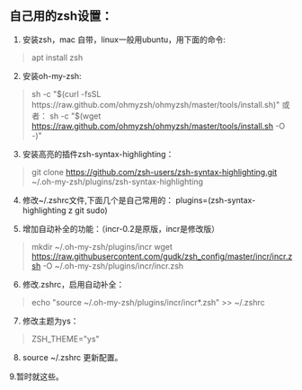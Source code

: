 ## 自己用的zsh设置：
1. 安装zsh，mac 自带，linux一般用ubuntu，用下面的命令:
> apt install zsh

2. 安装oh-my-zsh:
> sh -c "$(curl -fsSL https://raw.github.com/ohmyzsh/ohmyzsh/master/tools/install.sh)"
或者：
> sh -c "$(wget https://raw.github.com/ohmyzsh/ohmyzsh/master/tools/install.sh -O -)"

3. 安装高亮的插件zsh-syntax-highlighting：
> git clone https://github.com/zsh-users/zsh-syntax-highlighting.git ~/.oh-my-zsh/plugins/zsh-syntax-highlighting

4. 修改~/.zshrc文件,下面几个是自己常用的：
plugins=(zsh-syntax-highlighting z git sudo)

5. 增加自动补全的功能：（incr-0.2是原版，incr是修改版）
> mkdir ~/.oh-my-zsh/plugins/incr
> wget https://raw.githubusercontent.com/gudk/zsh_config/master/incr/incr.zsh -O ~/.oh-my-zsh/plugins/incr/incr.zsh

6. 修改.zshrc，启用自动补全：
> echo "source ~/.oh-my-zsh/plugins/incr/incr*.zsh" >> ~/.zshrc

7. 修改主题为ys：
> ZSH_THEME="ys"

8. source ~/.zshrc 更新配置。

9.暂时就这些。
